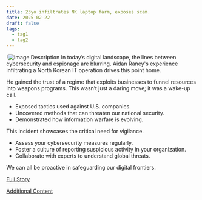 ```yaml
---
title: 23yo infiltrates NK laptop farm, exposes scam.
date: 2025-02-22
draft: false
tags:
  - tag1
  - tag2
---
```

!![Image Description](/images/0375a9bd-ad7c-42ae-b900-291090ad0f3d_2690x1700.jpg)
In today’s digital landscape, the lines between cybersecurity and espionage are blurring. Aidan Raney's experience infiltrating a North Korean IT operation drives this point home.

He gained the trust of a regime that exploits businesses to funnel resources into weapons programs. This wasn’t just a daring move; it was a wake-up call.

- Exposed tactics used against U.S. companies.
- Uncovered methods that can threaten our national security.
- Demonstrated how information warfare is evolving.

This incident showcases the critical need for vigilance.

- Assess your cybersecurity measures regularly.
- Foster a culture of reporting suspicious activity in your organization.
- Collaborate with experts to understand global threats.

We can all be proactive in safeguarding our digital frontiers. 

[Full Story](https://sashaingber.substack.com/p/the-23-year-old-who-infiltrated-a)

[Additional Content](https://www.youtube.com/watch?v=oLnX9ZfzAv4)
